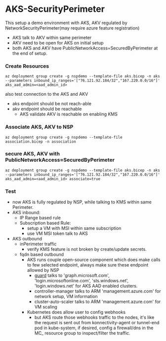# AKS-SecurityPerimeter

This setup a demo environment with AKS, AKV regulated by NetworkSecurityPerimeter(may require azure feature registration)
- AKS talk to AKV within same perimeter
- AKV need to be open for AKS on initial setup
- both AKS and AKV have PublicNetworkAccess=SecuredByPerimeter at the end of setup.

### Create Resources
```
az deployment group create -g nspdemo --template-file aks.bicep -n aks --parameters inbound_ip_ranges='["76.121.92.184/32","167.220.0.0/16"]' aks_aad_admin=<aad_admin_id>
```
also test connection to the AKS and AKV
- aks endpoint should be not reach-able
- akv endpoint should be reachable 
  - AKS validate AKV is reachable on enabling KMS

### Associate AKS, AKV to NSP
```
az deployment group create -g nspdemo --template-file association.bicep -n association
```

### secure AKS, AKV with PublicNetworkAccess=SecuredByPerimeter
```
az deployment group create -g nspdemo --template-file aks.bicep -n aks --parameters inbound_ip_ranges='["76.121.92.184/32","167.220.0.0/16"]' aks_aad_admin=<aad_admin_id> associate=true
```

### Test
- now AKS is fully regulated by NSP, while talking to KMS within same Perimeter.
- AKS inbound:
  - IP Range based rule
  - Subscription based Rule: 
    - setup a VM with MSI within same subscription
    - use VM MSI token talk to AKS
- AKS outbound
  - inPerimeter traffic
    - verify KMS feature is not broken by create/update secrets.
  - fqdn based outbound
    - AKS runs couple open-source component which does make calls to few selected endpoint, always make sure these endpoint allowed by NSP
      - [guard](https://github.com/kubeguard/guard) talks to 'graph.microsoft.com', 'login.microsoftonline.com', 'sts.windows.net', 'login.windows.net' for AKS AAD enabled clusters.
      - controller-manager talks to ARM 'management.azure.com' for network setup, VM information
      - cluster-auto-scaler talks to ARM 'management.azure.com' for VM scaling
    - Kubernetes does allow user to config webhooks
      - but AKS route those webhooks traffic to the nodes, it's like the request is sent out from konnectivity-agent or tunnel-end pod in kube-system, if desired, config a firewall/dns in the MC_ resource group to inspect/filter the traffic.